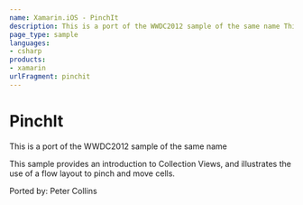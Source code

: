 ```yaml
---
name: Xamarin.iOS - PinchIt
description: This is a port of the WWDC2012 sample of the same name This sample provides an introduction to Collection Views, and illustrates the use of a flow...
page_type: sample
languages:
- csharp
products:
- xamarin
urlFragment: pinchit
---
```

# PinchIt

This is a port of the WWDC2012 sample of the same name

This sample provides an introduction to Collection Views, and illustrates
the use of a flow layout to pinch and move cells.

Ported by: Peter Collins
